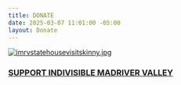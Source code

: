 ```yaml
---
title: DONATE
date: 2025-03-07 11:01:00 -05:00
layout: Donate
---
```


[![imrvstatehousevisitskinny.jpg](/uploads/imrvstatehousevisitskinny.jpg)](https://secure.actblue.com/donate/imrv2025)

### [SUPPORT INDIVISIBLE MADRIVER VALLEY](https://secure.actblue.com/donate/imrv2025)

